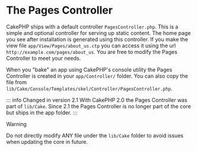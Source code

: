 # The Pages Controller

CakePHP ships with a default controller `PagesController.php`. This is a
simple and optional controller for serving up static content. The home page
you see after installation is generated using this controller. If you make the
view file `app/View/Pages/about_us.ctp` you can access it using the url
`http://example.com/pages/about_us`. You are free to modify the Pages
Controller to meet your needs.

When you "bake" an app using CakePHP's console utility the Pages Controller is
created in your `app/Controller/` folder. You can also copy the file from
`lib/Cake/Console/Templates/skel/Controller/PagesController.php`.

::: info Changed in version 2.1
With CakePHP 2.0 the Pages Controller was part of `lib/Cake`. Since 2.1 the Pages Controller is no longer part of the core but ships in the app folder.
:::

> [!WARNING]
> Do not directly modify ANY file under the `lib/Cake` folder to avoid
> issues when updating the core in future.
